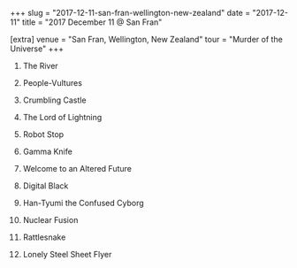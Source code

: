 +++
slug = "2017-12-11-san-fran-wellington-new-zealand"
date = "2017-12-11"
title = "2017 December 11 @ San Fran"

[extra]
venue = "San Fran, Wellington, New Zealand"
tour = "Murder of the Universe"
+++


 1. The River

 2. People-Vultures

 3. Crumbling Castle

 4. The Lord of Lightning

 5. Robot Stop

 6. Gamma Knife

 7. Welcome to an Altered Future

 8. Digital Black

 9. Han-Tyumi the Confused Cyborg

10. Nuclear Fusion

11. Rattlesnake

12. Lonely Steel Sheet Flyer


